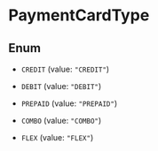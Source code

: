 

# PaymentCardType

## Enum


* `CREDIT` (value: `"CREDIT"`)

* `DEBIT` (value: `"DEBIT"`)

* `PREPAID` (value: `"PREPAID"`)

* `COMBO` (value: `"COMBO"`)

* `FLEX` (value: `"FLEX"`)



